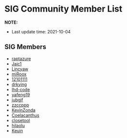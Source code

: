 # SIG Community Member List

**NOTE:**
- Last update time: 2021-10-04

## SIG Members

- [raptazure](https://github.com/raptazure)
- [Jaic1](https://github.com/Jaic1)
- [Lincyaw](https://github.com/Lincyaw)
- [miRoox](https://github.com/miRoox)
- [12101111](https://github.com/12101111)
- [drkying](https://github.com/drkying)
- [lhd-code](https://github.com/lhd-code)
- [yafeng19](https://github.com/yafeng19)
- [jubgjf](https://github.com/jubgjf)
- [zzccppp](https://github.com/zzccppp)
- [KevinZonda](https://github.com/KevinZonda)
- [Coelacanthus](https://github.com/ayalhw)
- [closetool](https://github.com/closetool)
- [hilaolu](https://github.com/hilaolu)
- [Keuin](https://github.com/keuin)
